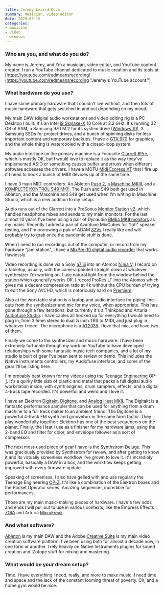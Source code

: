 ```yaml
---
title: Jeremy Leaird-Koch
summary: Musician, video editor
date: 2020-05-19
categories:
- musician
- video
- windows
---
```


### Who are you, and what do you do?

My name is Jeremy, and I'm a musician, video editor, and YouTube content creator. I run a YouTube channel dedicated to music creation and its tools at [https://youtube.com/redmeansrecording](https://youtube.com/redmeansrecording "Jeremy's YouTube account.")

### What hardware do you use?

I have some primary hardware that I couldn't live without, and then lots of music hardware that gets switched in and out depending on my mood.

My main DAW (digital audio workstation) and video editing rig is a PC Desktop I built. It's an Intel [i9 Skylake-X][core-i9-7900x] 10 Core at 3.3 GHz. It's running 32 GB of RAM, a Samsung 970 M.2 for its system drive ([Windows 10][windows-10]), 3 Samsung SSDs for project drives, and a bunch of spinning disks for less important content and temporary backups. I have a [GTX 970][geforce-gtx-970] for graphics, and the whole thing is watercooled with a closed-loop system.

My audio interface on the primary machine is a Focusrite [Clarrett 8Pre][clarett-8pre], which is mostly OK, but I would love to replace it as the way they've implemented ASIO or something causes buffer underruns when different software accesses the drivers. I have a MOTU [Midi Express XT][midi-express-xt] that I fire up if I need to hook a bunch of MIDI devices up at the same time.

I have 3 main MIDI controllers: An Ableton [Push 2][push], a [Maschine MKIII][maschine], and a [KOMPLETE KONTROL S49 MKII][komplete-kontrol-s49]. The Push and S49 both get used in Ableton, and the Maschine and S49 get used when I'm writing in Maschine Studio, which is a new addition to my setup.

Audio runs out of the Clarrett into a PreSonus [Monitor Station v2][monitor-station-v2], which handles headphone mixes and sends to my main monitors. For the last almost 10 years I've been using a pair of Dynaudio [BM6a MKII monitors][bm6a-mkii] as my mains. Recently I added a pair of Avantone MixCubes for "lofi" speaker testing, and I'm borrowing a pair of ADAM [S2Vs][s2v] I really like and will probably try to grab once the pandemic stuff is done.

When I need to run recordings out of the computer, or record from my hardware "jam station", I have a [MixPre-10 digital audio recorder][mixpre-10-ii] that works flawlessly.

Video recording is done via a Sony [a7 iii][a7-iii] into an Atomos [Ninja V][ninja-v]. I record on a tabletop, usually, with the camera pointed straight down at whatever synthesizer I'm working on. I use natural light from the window behind the station which generally works OK. I record ProRes LT into the Atomos which gives me a decent compression ratio at 4k without the CPU burden of trying to edit the Sony AVCHD, which is notoriously hard on [Premiere][].

Also at the worktable station is a laptop and audio interface for piping line-outs from the synthesizer and mic for my voice, when appropriate. This has gone through a few iterations, but currently it's a Thinkpad and Arturia [Audiofuse Studio][audiofuse-studio]. I have cables all hooked up for everything I would need to plug in, from 3.5mm stereo to dual ¼ inch TRS to MIDI, and just plug in whatever I need. The microphone is a [AT2035][]. I love that mic, and have two of them.

Finally we come to the synthesizer and music hardware. I have been extremely fortunate through my work on YouTube to have developed relationships with some fantastic music tech companies, and a lot of my studio is built of gear I've been sent to review or demo. This includes the Native Instruments controllers, my Audiofuse interface, and some of the gear I'll be listing here.

I'm probably best known for my videos using the Teenage Engineering [OP-1][]. It's a quirky little slab of plastic and metal that packs a full digital audio workstation inside, with synth engines, drum samplers, effects, and a digital 4-track tape recorded. It's powerful and weird and I love it.

I have an Elektron [Digitakt][], [Digitone][], and [Analog Heat MKII][analog-heat-mkii]. The Digitakt is a fantastic performance sampler that can be used for anything from a drum machine to a full track maker to an ambient friend. The Digitone is a powerful 4-track FM synth and groovebox in the same form factor. They play wonderfully together: Elektron has one of the best sequencers on the planet. Finally, the Heat I use as a finisher for my hardware jams, using the 2-band EQ and filter for color, and envelope follower as a sort of compressor.

The next most-used piece of gear I have is the Synthstrom [Deluge][]. This was graciously provided by Synthstrom for review, and after getting to know it and its virtually screenless workflow I've grown to love it. It's incredibly powerful, basically a DAW in a box, and the workflow keeps getting improved with every firmware update.

Speaking of screenless, I also have gelled with and use regularly the Teenage Engineering [OP-Z][]. It's like a combination of the Elektron boxes and the Pocket Operator series. Amazing sequencer, incredible for performances.

Those are my main music-making pieces of hardware. I have a few odds and ends I will pull out to use in various contexts, like the Empress Effects [ZOIA][] and Arturia [MicroFreak][].

### And what software?

[Ableton][live] is my main DAW and the Adobe [Creative Suite][creative-suite] is my main video creation software platform. I've been using both for almost a decade now, in one form or another. I rely heavily on Native Instruments plugins for sound creation and iZotope stuff for mixing and mastering.

### What would be your dream setup?

Time. I have everything I need, really, and more to make music. I need time and space and the lack of the constant looming threat of poverty. Oh, and a home gym would be nice.

[a7-iii]: https://electronics.sony.com/imaging/interchangeable-lens-cameras/full-frame/p/ilce7m3-b "A 24.2 megapixel digital camera."
[analog-heat-mkii]: https://www.elektron.se/analog-heat-mkii-explorer "A sound processor."
[at2035]: https://www.audio-technica.com/world_map/cms/wired_mics/cebb57a269d232ee/ "A cardioid microphone."
[audiofuse-studio]: https://www.arturia.com/products/audio/audiofuse-studio/overview "An audio interface."
[bm6a-mkii]: https://dynaudio.com/professional-audio-discontinued/bm-series/bm6a-mkii "Studio speakers."
[clarett-8pre]: http://web.archive.org/web/20220126223810/https://focusrite.com/en/usb-c-audio-interface/clarett-usb/clarett-8pre-usb "An audio interface."
[core-i9-7900x]: https://corpredirect.intel.com/Redirector/404Redirector.aspx?https://www.intel.com/content/www/us/en/products/processors/core/x-series/i9-7900x.html "A computer processor."
[creative-suite]: https://www.adobe.com/creativecloud.html "A collection of design tools."
[deluge]: https://synthstrom.com/product/deluge/ "A portable synth."
[digitakt]: https://www.elektron.se/digitakt-explorer "A drum machine and sampler."
[digitone]: https://www.elektron.se/digitone-explorer "An FM synth."
[geforce-gtx-970]: https://en.wikipedia.org/wiki/GeForce_900_series "A graphics card."
[komplete-kontrol-s49]: http://web.archive.org/web/20230825184507/https://www.native-instruments.com/en/products/komplete/keyboards/komplete-kontrol-s49-s61/ "An audio keyboard."
[live]: https://www.ableton.com/en/live/ "Musical creation software."
[maschine]: https://www.native-instruments.com/en/products/maschine/production-systems/maschine/ "A tactile sequencer and sampler."
[microfreak]: https://www.arturia.com/products/hardware-synths/microfreak/overview "A hybrid synth."
[midi-express-xt]: http://web.archive.org/web/20230706205331/https://motu.com/products/midi/xpressxt_usb/ "An 8/8 MIDI interface."
[mixpre-10-ii]: https://www.sounddevices.com/product/mixpre-10-ii/ "An audio recorder."
[monitor-station-v2]: http://web.archive.org/web/20230706192624/https://www.presonus.com/en-US/misc/more/monitoring-controllers/2777400206.html "An interface for managing audio sources."
[ninja-v]: https://www.atomos.com/products/ninja-v "A 4K monitor recorder."
[op-1]: https://teenage.engineering/products/op-1 "A unique synthesizer."
[op-z]: https://teenage.engineering/products/op-z "A 16 track synth."
[premiere]: https://www.adobe.com/products/premiere.html "A video editing suite."
[push]: https://www.ableton.com/en/push/ "Unique music-making hardware."
[s2v]: https://www.adam-audio.com/en/s-series/s2v/ "Studio speakers."
[windows-10]: https://en.wikipedia.org/wiki/Windows_10 "An operating system."
[zoia]: https://empresseffects.com/products/zoia "A synth."
